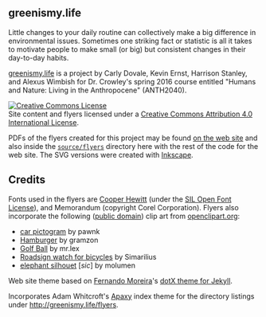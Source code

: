## greenismy.life

Little changes to your daily routine can collectively make a big difference in
environmental issues. Sometimes one striking fact or statistic is all it takes
to motivate people to make small (or big) but consistent changes in their
day-to-day habits.

[greenismy.life](http://greenismy.life) is a project by Carly Dovale, Kevin
Ernst, Harrison Stanley, and Alexus Wimbish for Dr. Crowley's spring 2016 course
entitled "Humans and Nature: Living in the Anthropocene" (ANTH2040).

<a rel="license" href="http://creativecommons.org/licenses/by/4.0/"><img alt="Creative Commons License" style="border-width:0" src="https://i.creativecommons.org/l/by/4.0/80x15.png" /></a><br />
Site content and flyers licensed under a
<a rel="license" href="http://creativecommons.org/licenses/by/4.0/">Creative Commons Attribution 4.0 International License</a>.

PDFs of the flyers created for this project may be found
[on the web site](http://greenismy.life/flyers) 
and also inside the [`source/flyers`](source/flyers) directory here with the
rest of the code for the web site. The SVG versions were created with
[Inkscape][].


## Credits
Fonts used in the flyers are [Cooper Hewitt][ch] (under the [SIL Open Font
License][sil]), and Memorandum (copyright Corel Corporation). Flyers also
incorporate the following ([public domain][cc0]) clip art from [openclipart.org](https://openclipart.org):

* [car pictogram](https://openclipart.org/detail/122965/car-pictogram) by
  pawnk
* [Hamburger](https://openclipart.org/detail/26558/hamburger) by gramzon
* [Golf Ball](https://openclipart.org/detail/122965/car-pictogram) by mr.lex
* [Roadsign watch for bicycles](https://openclipart.org/detail/30253/roadsign-watch-for-bicycles)
  by Simarilius
* [elephant silhouet](https://openclipart.org/detail/855/elephant-silhouet)
  [_sic_] by molumen

Web site theme based on [Fernando Moreira](https://github.com/nandomoreirame)'s
[dotX theme for Jekyll](https://github.com/nandomoreirame/dotX).

Incorporates Adam Whitcroft's [Apaxy][] index theme for the directory listings
under <http://greenismy.life/flyers>.

[apaxy]: https://github.com/AdamWhitcroft/apaxy
[inkscape]: https://inkscape.org
[cc0]: http://creativecommons.org/publicdomain/zero/1.0/
[ch]: https://www.fontsquirrel.com/fonts/cooper-hewitt
[sil]: https://www.fontsquirrel.com/license/cooper-hewitt
